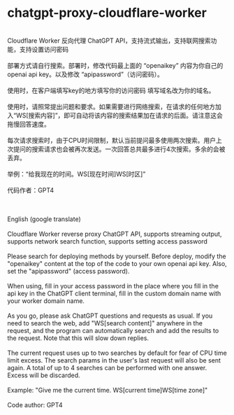 # chatgpt-proxy-cloudflare-worker
<br>Cloudflare Worker 反向代理 ChatGPT API，支持流式输出，支持联网搜索功能，支持设置访问密码
<br>
<br>部署方式请自行搜索。部署时，修改代码最上面的 “openaikey” 内容为你自己的openai api key。以及修改 “apipassword”（访问密码）。
<br>
<br>使用时，在客户端填写key的地方填写你的访问密码 填写域名改为你的域名。
<br>
<br>使用时，请照常提出问题和要求。如果需要进行网络搜索，在请求的任何地方加入“WS[搜索内容]”，即可自动将该内容的搜索结果加在请求的后面。请注意这会拖慢回答速度。
<br>
<br>每次请求搜索时，由于CPU时间限制，默认当前提问最多使用两次搜索。用户上次提问的搜索请求也会被再次发送。一次回答总共最多进行4次搜索。多余的会被丢弃。
<br>
<br>举例：“给我现在的时间。WS[现在时间]WS[时区]”
<br>
<br>代码作者：GPT4

<br>
<br>English (google translate)
<br>
<br>Cloudflare Worker reverse proxy ChatGPT API, supports streaming output, supports network search function, supports setting access password
<br>
<br>Please search for deploying methods by yourself. Before deploy, modify the "openaikey" content at the top of the code to your own openai api key. Also, set the "apipassword" (access password).
<br>
<br>When using, fill in your access password in the place where you fill in the api key in the ChatGPT client terminal, fill in the custom domain name with your worker domain name.
<br>
<br>As you go, please ask ChatGPT questions and requests as usual. If you need to search the web, add "WS[search content]" anywhere in the request, and the program can automatically search and add the results to the request. Note that this will slow down replies.
<br>
<br>The current request uses up to two searches by default for fear of CPU time limit excess. The search params in the user's last request will also be sent again. A total of up to 4 searches can be performed with one answer. Excess will be discarded.
<br>
<br>Example: "Give me the current time. WS[current time]WS[time zone]"
<br>
<br>Code author: GPT4
